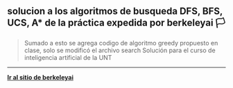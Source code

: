## solucion a los algoritmos de busqueda DFS, BFS, UCS, A*  de la práctica expedida por berkeleyai 🏳️‍
>Sumado a esto se agrega codigo de algoritmo greedy propuesto en clase, solo se modificó el archivo search
>Solución para el curso de inteligencia artificial de la UNT
------------
[**Ir al sitio de berkeleyai**](https://berkeleyai.github.io/cs188-website/project1.html "**Ir al sitio de berkeleyai**")
